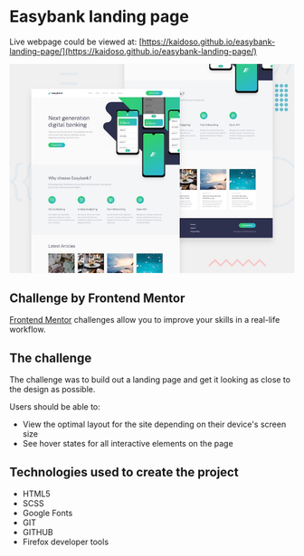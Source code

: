 # Easybank landing page

Live webpage could be viewed at: [https://kaidoso.github.io/easybank-landing-page/](https://kaidoso.github.io/easybank-landing-page/)

![Design preview for the Easybank landing page coding challenge](./design/desktop-preview.jpg)

## Challenge by Frontend Mentor

[Frontend Mentor](https://www.frontendmentor.io) challenges allow you to improve your skills in a real-life workflow.

## The challenge

The challenge was to build out a landing page and get it looking as close to the design as possible.

Users should be able to:

- View the optimal layout for the site depending on their device's screen size
- See hover states for all interactive elements on the page

## Technologies used to create the project 

<ul>
<li>HTML5</li>
<li>SCSS</li>
<li>Google Fonts</li>
<li>GIT</li>
<li>GITHUB</li>
<li>Firefox developer tools</li>
</ul>